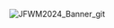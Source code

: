 ![JFWM2024_Banner_git](https://github.com/user-attachments/assets/ed6b5467-3f60-4b32-bad9-3dd0a0688c4c)

